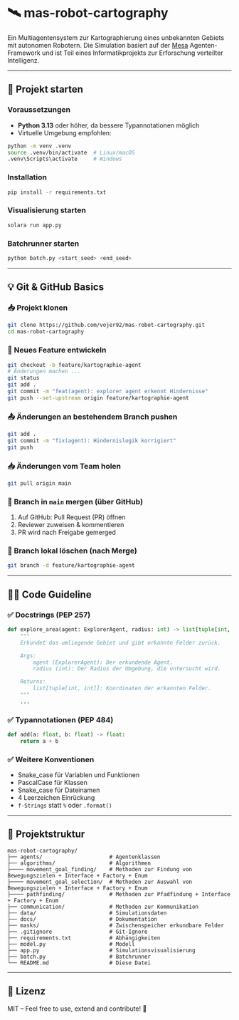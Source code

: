 # 🛰️ mas-robot-cartography

Ein Multiagentensystem zur Kartographierung eines unbekannten Gebiets mit autonomen Robotern. Die Simulation basiert auf der [Mesa](https://mesa.readthedocs.io/en/stable/) Agenten-Framework und ist Teil eines Informatikprojekts zur Erforschung verteilter Intelligenz.

---

## 🚀 Projekt starten

### Voraussetzungen

- **Python 3.13** oder höher, da bessere Typannotationen möglich
- Virtuelle Umgebung empfohlen:

```bash
python -m venv .venv
source .venv/bin/activate  # Linux/macOS
.venv\Scripts\activate     # Windows
```

### Installation

```bash
pip install -r requirements.txt
```

### Visualisierung starten

```bash
solara run app.py
```

### Batchrunner starten

```bash
python batch.py <start_seed> <end_seed>
```

---

## 💡 Git & GitHub Basics

### 📥 Projekt klonen

```bash
git clone https://github.com/vojer92/mas-robot-cartography.git
cd mas-robot-cartography
```

### 🔀 Neues Feature entwickeln

```bash
git checkout -b feature/kartographie-agent
# Änderungen machen ...
git status
git add .
git commit -m "feat(agent): explorer agent erkennt Hindernisse"
git push --set-upstream origin feature/kartographie-agent
```

### 📤 Änderungen an bestehendem Branch pushen

```bash
git add .
git commit -m "fix(agent): Hindernislogik korrigiert"
git push
```

### 📥 Änderungen vom Team holen

```bash
git pull origin main
```

### 🔄 Branch in `main` mergen (über GitHub)

1. Auf GitHub: Pull Request (PR) öffnen
2. Reviewer zuweisen & kommentieren
3. PR wird nach Freigabe gemerged

### 🧹 Branch lokal löschen (nach Merge)

```bash
git branch -d feature/kartographie-agent
```

---

## 🧑‍💻 Code Guideline

### ✅ Docstrings (PEP 257)

```python
def explore_area(agent: ExplorerAgent, radius: int) -> list[tuple[int, int]]:
    """
    Erkundet das umliegende Gebiet und gibt erkannte Felder zurück.

    Args:
        agent (ExplorerAgent): Der erkundende Agent.
        radius (int): Der Radius der Umgebung, die untersucht wird.

    Returns:
        list[tuple[int, int]]: Koordinaten der erkannten Felder.
    """
    ...
```

### ✅ Typannotationen (PEP 484)

```python
def add(a: float, b: float) -> float:
    return a + b
```

### ✅ Weitere Konventionen

- Snake_case für Variablen und Funktionen
- PascalCase für Klassen
- Snake_case für Dateinamen
- 4 Leerzeichen Einrückung
- `f-Strings` statt `%` oder `.format()`

---

## 📁 Projektstruktur

```
mas-robot-cartography/
├── agents/                     # Agentenklassen
├── algorithms/                 # Algorithmen
├──── movement_goal_finding/    # Methoden zur Findung von Bewegungszielen + Interface + Factory + Enum
├──── movement_goal_selection/  # Methoden zur Auswahl von Bewegungszielen + Interface + Factory + Enum
├──── pathfinding/              # Methoden zur Pfadfindung + Interface + Factory + Enum
├── communication/              # Methoden zur Kommunikation
├── data/                       # Simulationsdaten
├── docs/                       # Dokumentation
├── masks/                      # Zwischenspeicher erkundbare Felder
├── .gitignore                  # Git-Ignore
├── requirements.txt            # Abhängigkeiten
├── model.py                    # Modell
├── app.py                      # Simulationsvisualisierung
├── batch.py                    # Batchrunner
└── README.md                   # Diese Datei
```

---

## 📜 Lizenz

MIT – Feel free to use, extend and contribute! 🚀

